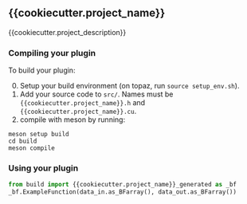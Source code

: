 ## {{cookiecutter.project_name}}

{{cookiecutter.project_description}}

### Compiling your plugin

To build your plugin:

0) Setup your build environment (on topaz, run `source setup_env.sh`).
1) Add your source code to `src/`. Names must be `{{cookiecutter.project_name}}.h` and `{{cookiecutter.project_name}}.cu`.
2) compile with meson by running:

```
meson setup build
cd build
meson compile
```

### Using your plugin

```python
from build import {{cookiecutter.project_name}}_generated as _bf
_bf.ExampleFunction(data_in.as_BFarray(), data_out.as_BFarray())
```